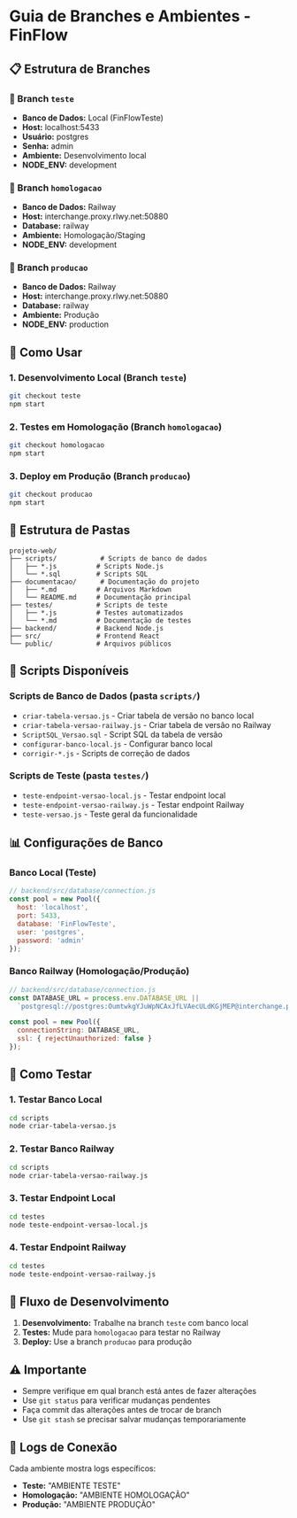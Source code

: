 # Guia de Branches e Ambientes - FinFlow

## 📋 Estrutura de Branches

### 🌿 Branch `teste`
- **Banco de Dados:** Local (FinFlowTeste)
- **Host:** localhost:5433
- **Usuário:** postgres
- **Senha:** admin
- **Ambiente:** Desenvolvimento local
- **NODE_ENV:** development

### 🌿 Branch `homologacao`
- **Banco de Dados:** Railway
- **Host:** interchange.proxy.rlwy.net:50880
- **Database:** railway
- **Ambiente:** Homologação/Staging
- **NODE_ENV:** development

### 🌿 Branch `producao`
- **Banco de Dados:** Railway
- **Host:** interchange.proxy.rlwy.net:50880
- **Database:** railway
- **Ambiente:** Produção
- **NODE_ENV:** production

## 🚀 Como Usar

### 1. Desenvolvimento Local (Branch `teste`)
```bash
git checkout teste
npm start
```

### 2. Testes em Homologação (Branch `homologacao`)
```bash
git checkout homologacao
npm start
```

### 3. Deploy em Produção (Branch `producao`)
```bash
git checkout producao
npm start
```

## 📁 Estrutura de Pastas

```
projeto-web/
├── scripts/           # Scripts de banco de dados
│   ├── *.js          # Scripts Node.js
│   └── *.sql         # Scripts SQL
├── documentacao/      # Documentação do projeto
│   ├── *.md          # Arquivos Markdown
│   └── README.md     # Documentação principal
├── testes/           # Scripts de teste
│   ├── *.js          # Testes automatizados
│   └── *.md          # Documentação de testes
├── backend/          # Backend Node.js
├── src/              # Frontend React
└── public/           # Arquivos públicos
```

## 🔧 Scripts Disponíveis

### Scripts de Banco de Dados (pasta `scripts/`)
- `criar-tabela-versao.js` - Criar tabela de versão no banco local
- `criar-tabela-versao-railway.js` - Criar tabela de versão no Railway
- `ScriptSQL_Versao.sql` - Script SQL da tabela de versão
- `configurar-banco-local.js` - Configurar banco local
- `corrigir-*.js` - Scripts de correção de dados

### Scripts de Teste (pasta `testes/`)
- `teste-endpoint-versao-local.js` - Testar endpoint local
- `teste-endpoint-versao-railway.js` - Testar endpoint Railway
- `teste-versao.js` - Teste geral da funcionalidade

## 📊 Configurações de Banco

### Banco Local (Teste)
```javascript
// backend/src/database/connection.js
const pool = new Pool({
  host: 'localhost',
  port: 5433,
  database: 'FinFlowTeste',
  user: 'postgres',
  password: 'admin'
});
```

### Banco Railway (Homologação/Produção)
```javascript
// backend/src/database/connection.js
const DATABASE_URL = process.env.DATABASE_URL || 
  `postgresql://postgres:OumtwkgYJuWpNCAxJfLVAecULdKGjMEP@interchange.proxy.rlwy.net:50880/railway`;

const pool = new Pool({
  connectionString: DATABASE_URL,
  ssl: { rejectUnauthorized: false }
});
```

## 🧪 Como Testar

### 1. Testar Banco Local
```bash
cd scripts
node criar-tabela-versao.js
```

### 2. Testar Banco Railway
```bash
cd scripts
node criar-tabela-versao-railway.js
```

### 3. Testar Endpoint Local
```bash
cd testes
node teste-endpoint-versao-local.js
```

### 4. Testar Endpoint Railway
```bash
cd testes
node teste-endpoint-versao-railway.js
```

## 🔄 Fluxo de Desenvolvimento

1. **Desenvolvimento:** Trabalhe na branch `teste` com banco local
2. **Testes:** Mude para `homologacao` para testar no Railway
3. **Deploy:** Use a branch `producao` para produção

## ⚠️ Importante

- Sempre verifique em qual branch está antes de fazer alterações
- Use `git status` para verificar mudanças pendentes
- Faça commit das alterações antes de trocar de branch
- Use `git stash` se precisar salvar mudanças temporariamente

## 📝 Logs de Conexão

Cada ambiente mostra logs específicos:
- **Teste:** "AMBIENTE TESTE"
- **Homologação:** "AMBIENTE HOMOLOGAÇÃO"
- **Produção:** "AMBIENTE PRODUÇÃO" 
